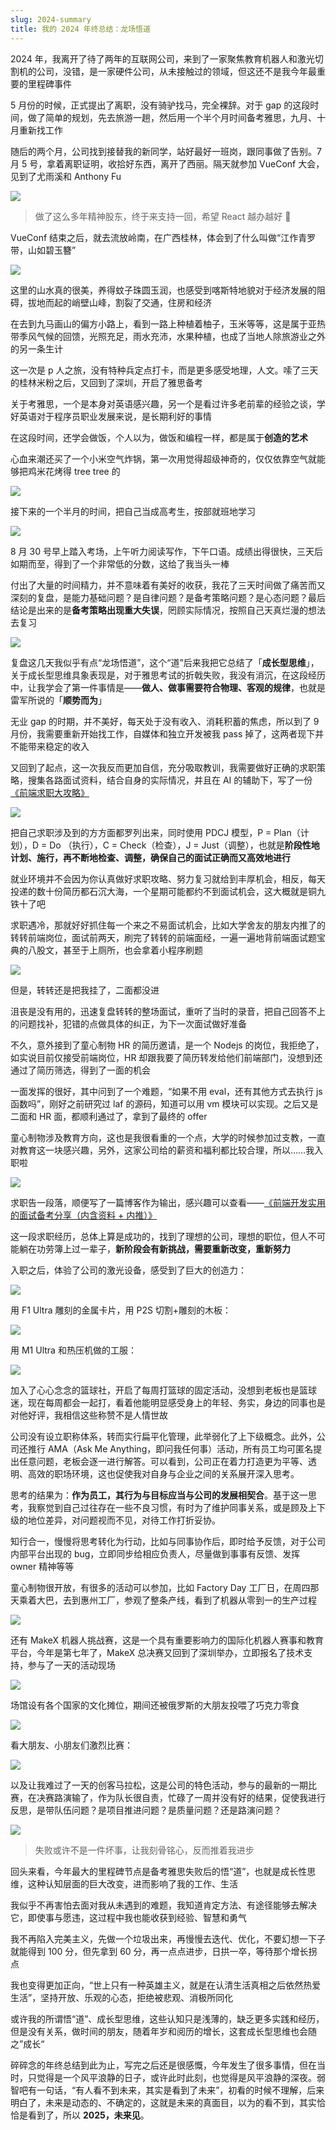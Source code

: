 ```yaml
---
slug: 2024-summary
title: 我的 2024 年终总结：龙场悟道
---
```




2024 年，我离开了待了两年的互联网公司，来到了一家聚焦教育机器人和激光切割机的公司，没错，是一家硬件公司，从未接触过的领域，但这还不是我今年最重要的里程碑事件

5 月份的时候，正式提出了离职，没有骑驴找马，完全裸辞。对于 gap 的这段时间，做了简单的规划，先去旅游一趟，然后用一个半个月时间备考雅思，九月、十月重新找工作

随后的两个月，公司找到接替我的新同学，站好最好一班岗，跟同事做了告别。7 月 5 号，拿着离职证明，收拾好东西，离开了西丽。隔天就参加 VueConf 大会，见到了尤雨溪和 Anthony Fu

![](https://img.wukaipeng.com//2024/12/24-225353-FEL5CL-eedb43b04bbc41a4b2a0a6f8a3a1c3c1.png)

> 做了这么多年精神股东，终于来支持一回，希望 React 越办越好 👏

VueConf 结束之后，就去流放岭南，在广西桂林，体会到了什么叫做“江作青罗带，山如碧玉簪”

![](https://img.wukaipeng.com//2024/12/24-225353-J4wnhF-b0d3af6774624caf8fe8562d1a6a9946.jpeg)

这里的山水真的很美，养得蚊子珠圆玉润，也感受到喀斯特地貌对于经济发展的阻碍，拔地而起的峭壁山峰，割裂了交通，住房和经济

在去到九马画山的偏方小路上，看到一路上种植着柚子，玉米等等，这是属于亚热带季风气候的回馈，光照充足，雨水充沛，水果种植，也成了当地人除旅游业之外的另一条生计

这一次是 p 人之旅，没有特种兵定点打卡，而是更多感受地理，人文。嗦了三天的桂林米粉之后，又回到了深圳，开启了雅思备考

关于考雅思，一个是本身对英语感兴趣，另一个是看过许多老前辈的经验之谈，学好英语对于程序员职业发展来说，是长期利好的事情

在这段时间，还学会做饭，个人以为，做饭和编程一样，都是属于**创造的艺术**

心血来潮还买了一个小米空气炸锅，第一次用觉得超级神奇的，仅仅依靠空气就能够把鸡米花烤得 tree tree 的

![](https://img.wukaipeng.com//2024/12/24-225353-tqXnO0-fc5b9ae88f2341b0b3378b3e0ac6138f.png)

接下来的一个半月的时间，把自己当成高考生，按部就班地学习

![](https://img.wukaipeng.com//2024/12/24-225353-l4xHAb-a31b91fff1f34fdfa24895ce3db4c254.png)

8 月 30 号早上踏入考场，上午听力阅读写作，下午口语。成绩出得很快，三天后如期而至，得到了一个非常低的分数，这给了我当头一棒

付出了大量的时间精力，并不意味着有美好的收获，我花了三天时间做了痛苦而又深刻的复盘，是能力基础问题？是自律问题？是备考策略问题？是心态问题？最后结论是出来的是**备考策略出现重大失误**，罔顾实际情况，按照自己天真烂漫的想法去复习

![](https://img.wukaipeng.com//2024/12/24-225353-F2pvsk-6aa46c6a16424c73b5f95e5444f21d0e.jpeg)

复盘这几天我似乎有点“龙场悟道”，这个“道”后来我把它总结了「**成长型思维**」，关于成长型思维具象表现是，对于雅思考试的折戟失败，我没有消沉，在这段经历中，让我学会了第一件事情是——**做人、做事需要符合物理、客观的规律**，也就是雷军所说的「**顺势而为**」

无业 gap 的时期，并不美好，每天处于没有收入、消耗积蓄的焦虑，所以到了 9 月份，我需要重新开始找工作，自媒体和独立开发被我 pass 掉了，这两者现下并不能带来稳定的收入

又回到了起点，这一次我反而更加自信，充分吸取教训，我需要做好正确的求职策略，搜集各路面试资料，结合自身的实际情况，并且在 AI 的辅助下，写了一份[《前端求职大攻略》](https://v0oyefxd4a.feishu.cn/wiki/space/7416140568771821569?ccm_open_type=lark_wiki_spaceLink&open_tab_from=wiki_home)

![](https://img.wukaipeng.com//2024/12/24-225353-3gAmAR-d5393b2db764458cb2f139b2f71e6dd7.png)

把自己求职涉及到的方方面都罗列出来，同时使用 PDCJ 模型，P = Plan（计划），D = Do （执行），C = Check（检查），J = Just（调整），也就是**阶段性地计划、施行，再不断地检查、调整，确保自己的面试正确而又高效地进行**

就业环境并不会因为你认真做好求职攻略、努力复习就给到丰厚机会，相反，每天投递的数十份简历都石沉大海，一个星期可能都约不到面试机会，这大概就是铜九铁十了吧

求职遇冷，那就好好抓住每一个来之不易面试机会，比如大学舍友的朋友内推了的转转前端岗位，面试前两天，刷完了转转的前端面经，一遍一遍地背前端面试题宝典的八股文，甚至于上厕所，也会拿着小程序刷题

![](https://img.wukaipeng.com//2024/12/24-225353-OHakDd-7f31080c110342de95b51cc08ccdf3df.png)


但是，转转还是把我挂了，二面都没进

沮丧是没有用的，迅速复盘转转的整场面试，重听了当时的录音，把自己回答不上的问题找补，犯错的点做具体的纠正，为下一次面试做好准备

不久，意外接到了童心制物 HR 的简历邀请，是一个 Nodejs 的岗位，我拒绝了，如实说目前仅接受前端岗位，HR 却跟我要了简历转发给他们前端部门，没想到还通过了简历筛选，得到了一面的机会

一面发挥的很好，其中问到了一个难题，“如果不用 eval，还有其他方式去执行 js 函数吗”，刚好之前研究过 laf 的源码，知道可以用 vm 模块可以实现。之后又是二面和 HR 面，都顺利通过了，拿到了最终的 offer

童心制物涉及教育方向，这也是我很看重的一个点，大学的时候参加过支教，一直对教育这一块感兴趣，另外，这家公司给的薪资和福利都比较合理，所以……我入职啦

![](https://img.wukaipeng.com//2024/12/24-225353-WnOsz1-122e56b9d6014e3e9938b49a4daea4e1.jpeg)

求职告一段落，顺便写了一篇博客作为输出，感兴趣可以查看——[《前端开发实用的面试备考分享（内含资料 + 内推）》](https://juejin.cn/spost/7416902555187036211)

这一段求职经历，总体上算是成功的，找到了理想的公司，理想的职位，但人不可能躺在功劳簿上过一辈子，**新阶段会有新挑战，需要重新改变，重新努力**

入职之后，体验了公司的激光设备，感受到了巨大的创造力：

![](https://img.wukaipeng.com//2024/12/24-225354-WATYKC-d8e300bd05e44f7091dd81f97e23096e.gif)

用 F1 Ultra 雕刻的金属卡片，用 P2S 切割+雕刻的木板：

![](https://img.wukaipeng.com//2024/12/24-225354-VU8MuU-875e9985d3c843cc880f3c0e78a11588.jpeg)

用 M1 Ultra 和热压机做的工服：

![](https://img.wukaipeng.com//2024/12/24-225355-qLm884-80596cdc5d1840d199d0fb9b03156b2c.jpeg)

加入了心心念念的篮球社，开启了每周打篮球的固定活动，没想到老板也是篮球迷，现在每周都会一起打，看着他能明显感受身上的年轻、务实，身边的同事也是对他好评，我相信这些称赞不是人情世故

公司没有设立职称体系，转而实行扁平化管理，此举弱化了上下级概念。此外，公司还推行 AMA（Ask Me Anything，即问我任何事）活动，所有员工均可匿名提出任意问题，老板会逐一进行解答。可以看到，公司正在着力打造更为平等、透明、高效的职场环境，这也促使我对自身与企业之间的关系展开深入思考。

思考的结果为：**作为员工，其行为与目标应当与公司的发展相契合**。基于这一思考，我察觉到自己过往存在一些不良习惯，有时为了维护同事关系，或是顾及上下级的地位差异，对问题视而不见，对待工作打折妥协。

知行合一，慢慢将思考转化为行动，比如与同事协作后，即时给予反馈，对于公司内部平台出现的 bug，立即同步给相应负责人，尽量做到事事有反馈、发挥 owner 精神等等

童心制物很开放，有很多的活动可以参加，比如 Factory Day 工厂日，在周四那天乘着大巴，去到惠州工厂，参观了整条产线，看到了机器从零到一的生产过程

![](https://img.wukaipeng.com//2024/12/24-225355-i7e61x-e9f10c906f2e4ce2b58a471b38134b1e.png)

还有 MakeX 机器人挑战赛，这是一个具有重要影响力的国际化机器人赛事和教育平台，今年是第七年了，MakeX 总决赛又回到了深圳举办，立即报名了技术支持，参与了一天的活动现场

![](https://img.wukaipeng.com//2024/12/24-225356-c9zkjW-df5e5853cc054bb4899df279350e7f55.png)

场馆设有各个国家的文化摊位，期间还被俄罗斯的大朋友投喂了巧克力零食

![](https://img.wukaipeng.com//2024/12/24-225356-kBbksq-55928f36d22f43cdaf2d88034ff2dde4.png)

看大朋友、小朋友们激烈比赛：


![](https://img.wukaipeng.com//2024/12/24-225357-pZsZqz-8a6663a2fe604408915c518f1d93deff.png)

以及让我难过了一天的创客马拉松，这是公司的特色活动，参与的最新的一期比赛，在决赛路演输了，作为队长很自责，忙碌了一周并没有好的结果，促使我进行反思，是带队伍问题？是项目推进问题？是质量问题？还是路演问题？

![](https://img.wukaipeng.com//2024/12/24-225357-XZwztC-41ff6b7f73de4e5fbb1ea854aade66dc.png)
> 失败或许不是一件坏事，让我刻骨铭心，反而推着我进步

回头来看，今年最大的里程碑节点是备考雅思失败后的悟“道”，也就是成长性思维，这种认知层面的巨大改变，进而影响了我的工作、生活

我似乎不再害怕去面对我从未遇到的难题，我知道肯定方法、有途径能够去解决它，即使事与愿违，这过程中我也能收获到经验、智慧和勇气

我不再陷入完美主义，先做一个垃圾出来，再慢慢去迭代、优化，不要幻想一下子就能得到 100 分，但先拿到 60 分，再一点点进步，日拱一卒，等待那个增长拐点

我也变得更加正向，“世上只有一种英雄主义，就是在认清生活真相之后依然热爱生活”，坚持开放、乐观的心态，拒绝被悲观、消极所同化

或许我的所谓悟“道”、成长型思维，这些认知只是浅薄的，缺乏更多实践和经历，但是没有关系，做时间的朋友，随着年岁和阅历的增长，这套成长型思维也会随之”成长“

碎碎念的年终总结到此为止，写完之后还是很感慨，今年发生了很多事情，但在当时，只觉得是一个风平浪静的日子，或许此时此刻，也觉得是风平浪静的深夜。弱智吧有一句话，“有人看不到未来，其实是看到了未来”，初看的时候不理解，后来明白了，未来是动态的、不确定的，这就是未来的真面目，以为的看不到，其实恰恰是看到了，所以 **2025，未来见**。